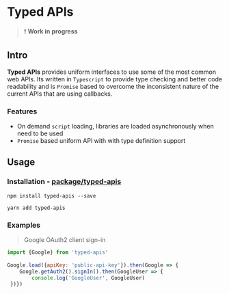 # Typed APIs 
> :exclamation: **Work in progress**  
  
## Intro
**Typed APIs** provides uniform interfaces to use some of the most common web APIs. Its written in `Typescript` to provide type checking and better code readability and is `Promise` based to overcome the inconsistent nature of the current APIs that are using callbacks.  
  
### Features
 - On demand `script` loading, libraries are loaded asynchronously when need to be used  
 - `Promise` based uniform API with with type definition support   

## Usage
### Installation - [package/typed-apis](https://www.npmjs.com/package/typed-apis)
```  
npm install typed-apis --save  
  
yarn add typed-apis
```  

### Examples  
> Google OAuth2 client sign-in
```javascript  
import {Google} from 'typed-apis'  
  
Google.load({apiKey: 'public-api-key'}).then(Google => {     
    Google.getAuth2().signIn().then(GoogleUser => {    
        console.log('GoogleUser', GoogleUser)  
 })})  
```
